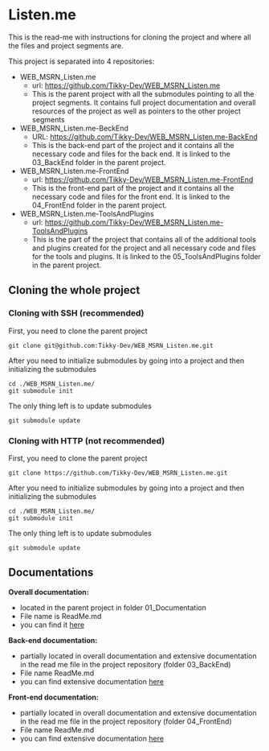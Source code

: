 # Listen.me

This is the read-me with instructions for cloning the project and where all the files and project segments are.

This project is separated into 4 repositories:
- WEB_MSRN_Listen.me
    - url: https://github.com/Tikky-Dev/WEB_MSRN_Listen.me
    - This is the parent project with all the submodules pointing to all the project segments. It contains full project documentation and overall resources of the project as well as pointers to the other project segments
- WEB_MSRN_Listen.me-BeckEnd
    - URL: https://github.com/Tikky-Dev/WEB_MSRN_Listen.me-BackEnd
    - This is the back-end part of the project and it contains all the necessary code and files for the back end. It is linked to the 03_BackEnd folder in the parent project.
- WEB_MSRN_Listen.me-FrontEnd
    - url: https://github.com/Tikky-Dev/WEB_MSRN_Listen.me-FrontEnd
    - This is the front-end part of the project and it contains all the necessary code and files for the front end. It is linked to the 04_FrontEnd folder in the parent project.
- WEB_MSRN_Listen.me-ToolsAndPlugins
    - url: https://github.com/Tikky-Dev/WEB_MSRN_Listen.me-ToolsAndPlugins
    - This is the part of the project that contains all of the additional tools and plugins created for the project and all necessary code and files for the tools and plugins. It is linked to the 05_ToolsAndPlugins folder in the parent project.

## Cloning the whole project

### Cloning with SSH (recommended)
First, you need to clone the parent project
``` 
git clone git@github.com:Tikky-Dev/WEB_MSRN_Listen.me.git
```
After you need to initialize submodules by going into a project and then initializing the submodules
```
cd ./WEB_MSRN_Listen.me/
git submodule init
```
The only thing left is to update submodules
```
git submodule update
```
### Cloning with HTTP (not recommended)
First, you need to clone the parent project
``` 
git clone https://github.com/Tikky-Dev/WEB_MSRN_Listen.me.git
```
After you need to initialize submodules by going into a project and then initializing the submodules
```
cd ./WEB_MSRN_Listen.me/
git submodule init
```
The only thing left is to update submodules
```
git submodule update
```

## Documentations
**Overall documentation:**
- located in the parent project in folder 01_Documentation
- File name is ReadMe.md
- you can find it [here](./01_Documentation/ReadMe.md)

**Back-end documentation:**
- partially located in overall documentation and extensive documentation in the read me file in the project repository (folder 03_BackEnd)
- File name ReadMe.md
- you can find extensive documentation [here](https://github.com/Tikky-Dev/WEB_MSRN_Listen.me-BackEnd/blob/712b98bd2e16444398c185065d47fbed2f032bd7/ReadMe.md)

**Front-end documentation:**
- partially located in overall documentation and extensive documentation in the read me file in the project repository (folder 04_FrontEnd)
- File name ReadMe.md
- you can find extensive documentation [here](https://github.com/Tikky-Dev/WEB_MSRN_Listen.me-FrontEnd/blob/89bf7316f033429f83743bd151af6fad06582519/ReadMe.md)


